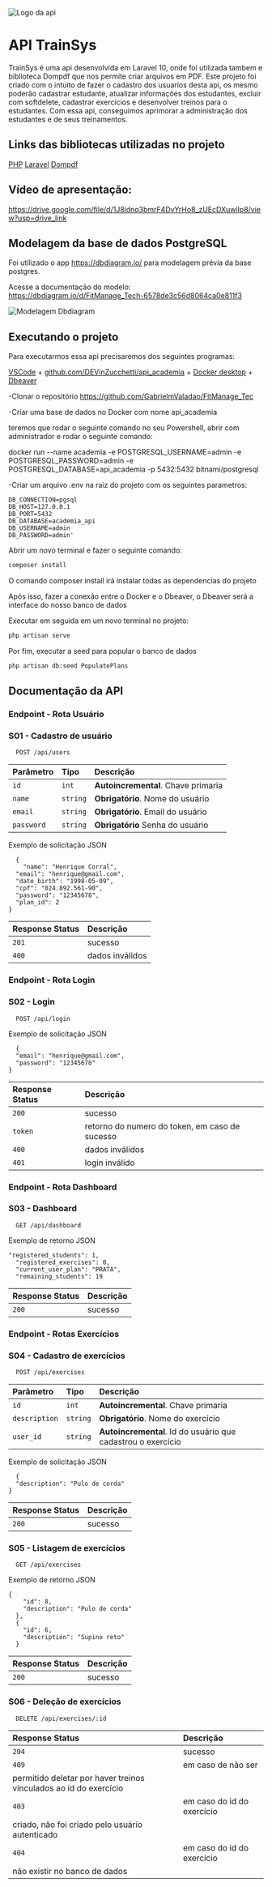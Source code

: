 ![Logo da api](/public/images/logo%20trainsys.png)

# API TrainSys

TrainSys é uma api desenvolvida em Laravel 10, onde foi utilizada tambem e biblioteca Dompdf que nos permite criar arquivos em PDF. Este projeto foi criado com o intuito de fazer o cadastro dos usuarios desta api, os mesmo poderão cadastrar estudante, atualizar informações dos estudantes, excluir com softdelete, cadastrar exercícios e desenvolver treinos para o estudantes. Com essa api, conseguimos aprimorar a administração dos estudantes e de seus treinamentos.

## Links das bibliotecas utilizadas no projeto

[PHP](https://www.php.net/)
[Laravel](https://laravel.com/)
[Dompdf](https://github.com/dompdf/dompdf)

## Vídeo de apresentação:

https://drive.google.com/file/d/1J8idnq3bmrF4DvYrHo8_zUEcDXuwiIp8/view?usp=drive_link

## Modelagem da base de dados PostgreSQL

Foi utilizado o app https://dbdiagram.io/ para modelagem prévia da base postgres.

Acesse a documentação do modelo: https://dbdiagram.io/d/FitManage_Tech-6578de3c56d8064ca0e811f3

![Modelagem Dbdiagram](/public/images/FitManage_Tech_dbdiagram.png)

## Executando o projeto

Para executarmos essa api precisaremos dos seguintes programas:

[VSCode](https://code.visualstudio.com/) + [github.com/DEVinZucchetti/api_academia](https://github.com/GabrielmValadao/FitManage_Tec) + [Docker desktop](https://www.docker.com/products/docker-desktop/) + [Dbeaver](https://dbeaver.io/)

-Clonar o repositório https://github.com/GabrielmValadao/FitManage_Tec

-Criar uma base de dados no Docker com nome api_academia

teremos que rodar o seguinte comando no seu Powershell, abrir com administrador e rodar o seguinte comando:

docker run --name academia -e POSTGRESQL_USERNAME=admin -e POSTGRESQL_PASSWORD=admin -e POSTGRESQL_DATABASE=api_academia -p 5432:5432 bitnami/postgresql

-Criar um arquivo .env na raiz do projeto com os seguintes parametros:

```
DB_CONNECTION=pgsql
DB_HOST=127.0.0.1
DB_PORT=5432
DB_DATABASE=academia_api
DB_USERNAME=admin
DB_PASSWORD=admin'
```

Abrir um novo terminal e fazer o seguinte comando:

```sh
composer install
```

O comando composer install irá instalar todas as dependencias do projeto

Após isso, fazer a conexão entre o Docker e o Dbeaver, o Dbeaver será a interface do nosso banco de dados

Executar em seguida em um novo terminal no projeto:

```sh
php artisan serve
```

Por fim, executar a seed para popular o banco de dados

```sh
php artisan db:seed PopulatePlans
```

## Documentação da API

### Endpoint - Rota Usuário

### S01 - Cadastro de usuário

```http
  POST /api/users
```

| Parâmetro  | Tipo     | Descrição                           |
| :--------- | :------- | :---------------------------------- |
| `id`       | `int`    | **Autoincremental**. Chave primaria |
| `name`     | `string` | **Obrigatório**. Nome do usuário    |
| `email`    | `string` | **Obrigatório**. Email do usuário   |
| `password` | `string` | **Obrigatório** Senha do usuário    |

Exemplo de solicitação JSON

```http
  {
    "name": "Henrique Corral",
  "email": "henrique@gmail.com",
  "date_birth": "1998-05-09",
  "cpf": "024.892.561-90",
  "password": "12345678",
  "plan_id": 2
}
```

| Response Status | Descrição       |
| :-------------- | :-------------- |
| `201`           | sucesso         |
| `400`           | dados inválidos |

### Endpoint - Rota Login

### S02 - Login

```http
  POST /api/login
```

Exemplo de solicitação JSON

```http
  {
  "email": "henrique@gmail.com",
  "password": "12345678"
}
```

| Response Status | Descrição                                      |
| :-------------- | :--------------------------------------------- |
| `200`           | sucesso                                        |
| `token`         | retorno do numero do token, em caso de sucesso |
| `400`           | dados inválidos                                |
| `401`           | login inválido                                 |

### Endpoint - Rota Dashboard

### S03 - Dashboard

```http
  GET /api/dashboard
```

Exemplo de retorno JSON

```http
"registered_students": 1,
  "registered_exercises": 0,
  "current_user_plan": "PRATA",
  "remaining_students": 19
```

| Response Status | Descrição |
| :-------------- | :-------- |
| `200`           | sucesso   |

### Endpoint - Rotas Exercícios

### S04 - Cadastro de exercícios

```http
  POST /api/exercises
```

| Parâmetro     | Tipo     | Descrição                                                    |
| :------------ | :------- | :----------------------------------------------------------- |
| `id`          | `int`    | **Autoincremental**. Chave primaria                          |
| `description` | `string` | **Obrigatório**. Nome do exercício                           |
| `user_id`     | `string` | **Autoincremental**. Id do usuário que cadastrou o exercício |

Exemplo de solicitação JSON

```http
  {
  "description": "Pulo de corda"
}
```

| Response Status | Descrição |
| :-------------- | :-------- |
| `200`           | sucesso   |

### S05 - Listagem de exercícios

```http
  GET /api/exercises
```

Exemplo de retorno JSON

```http
{
    "id": 8,
    "description": "Pulo de corda"
  },
  {
    "id": 6,
    "description": "Supino reto"
  }
```

| Response Status | Descrição |
| :-------------- | :-------- |
| `200`           | sucesso   |

### S06 - Deleção de exercícios

```http
  DELETE /api/exercises/:id
```

| Response Status                                                   | Descrição                  |
| :---------------------------------------------------------------- | :------------------------- |
| `204`                                                             | sucesso                    |
| `409`                                                             | em caso de não ser         |
| permitido deletar por haver treinos vinculados ao id do exercício |
| `403`                                                             | em caso do id do exercício |
| criado, não foi criado pelo usuário autenticado                   |
| `404`                                                             | em caso do id do exercício |
| não existir no banco de dados                                     |
